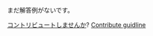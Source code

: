 
まだ解答例がないです。

[コントリビュートしませんか](https://github.com/BFEdev/BFE.dev-solutions/blob/main/react-quiz/React-re-render-5_ja.md)?  [Contribute guidline](https://github.com/BFEdev/BFE.dev-solutions#how-to-contribute)
